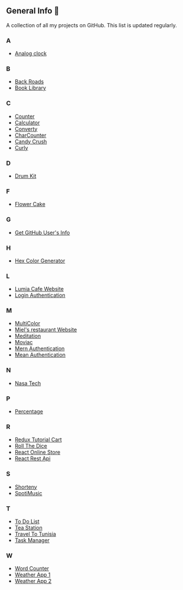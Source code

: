 ## General Info 🌷

A collection of all my projects on GitHub. This list is updated regularly.

### A

- <a href = "https://github.com/NeirouzJbira/Analog-Clock">Analog clock</a>

### B

- <a href = "https://github.com/NeirouzJbira/Back-Roads">Back Roads</a>
- <a href = "https://github.com/NeirouzJbira/Book-Library">Book Library</a>

### C

- <a href = "https://github.com/NeirouzJbira/Counter">Counter</a>
- <a href = "https://github.com/NeirouzJbira/Calculator">Calculator</a>
- <a href = "https://github.com/NeirouzJbira/Converty">Converty</a>
- <a href = "https://github.com/NeirouzJbira/CharCounter">CharCounter</a>
- <a href = "https://github.com/NeirouzJbira/Candy-Crush">Candy Crush</a>
- <a href = "https://github.com/NeirouzJbira/Curly">Curly</a>

### D

- <a href="https://github.com/NeirouzJbira/DrumKit">Drum Kit</a>

### F

- <a href="https://github.com/NeirouzJbira/Flower-Cake">Flower Cake</a>

### G

- <a href = "https://github.com/NeirouzJbira/Get-GitHub-User">Get GitHub User's Info</a>

### H

- <a href="https://github.com/NeirouzJbira/Hex-Color-Generator">Hex Color Generator</a>

### L

- <a href = "https://github.com/NeirouzJbira/Lumia-Cafe">Lumia Cafe Website</a>
- <a href = "https://github.com/NeirouzJbira/Login-Authentication">Login Authentication</a>

### M

- <a href = "https://github.com/NeirouzJbira/MultiColor">MultiColor</a>
- <a href = "https://github.com/NeirouzJbira/MIELS">Miel's restaurant Website</a>
- <a href = "https://github.com/NeirouzJbira/Meditation">Meditation</a>
- <a href = "https://github.com/NeirouzJbira/Moviac">Moviac</a>
- <a href = "https://github.com/NeirouzJbira/Mern-Authentication">Mern Authentication</a>
- <a href = "https://github.com/NeirouzJbira/Mean-Authentication">Mean Authentication</a>

### N

- <a href = "https://github.com/NeirouzJbira/Nasa-Tech">Nasa Tech</a>

### P

- <a href = "https://github.com/NeirouzJbira/Percentage">Percentage</a>

### R

- <a href = "https://github.com/NeirouzJbira/Redux-Tutorial-Cart">Redux Tutorial Cart</a>
- <a href = "https://github.com/NeirouzJbira/Roll-The-Dice">Roll The Dice</a>
- <a href = "https://github.com/NeirouzJbira/React-Online-Store">React Online Store</a>
- <a href = "https://github.com/NeirouzJbira/React-Rest-Api">React Rest Api</a>

### S

- <a href = "https://github.com/NeirouzJbira/Shorteny">Shorteny</a>
- <a href = "https://github.com/NeirouzJbira/SpotiMusic">SpotiMusic</a>

### T

- <a href = "https://github.com/NeirouzJbira/To-Do-List">To Do List</a>
- <a href = "https://github.com/NeirouzJbira/Tea-Station">Tea Station</a>
- <a href = "https://github.com/NeirouzJbira/Travel-To-Tunisia">Travel To Tunisia</a>
- <a href = "https://github.com/NeirouzJbira/Task-Manager">Task Manager</a>

### W

- <a href="https://github.com/NeirouzJbira/Word-Counter">Word Counter</a>
- <a href="https://github.com/NeirouzJbira/Weather-App">Weather App 1</a>
- <a href="https://github.com/NeirouzJbira/Weather-Application">Weather App 2</a>
